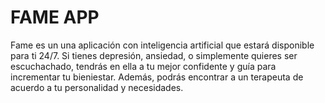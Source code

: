 # FAME APP

Fame es un una aplicación con inteligencia artificial que estará disponible para ti 24/7. Si tienes depresión, ansiedad, o simplemente quieres ser escuchachado, tendrás en ella a tu mejor confidente y guía para incrementar tu bieniestar. Además, podrás encontrar a un terapeuta de acuerdo a tu personalidad y necesidades.

